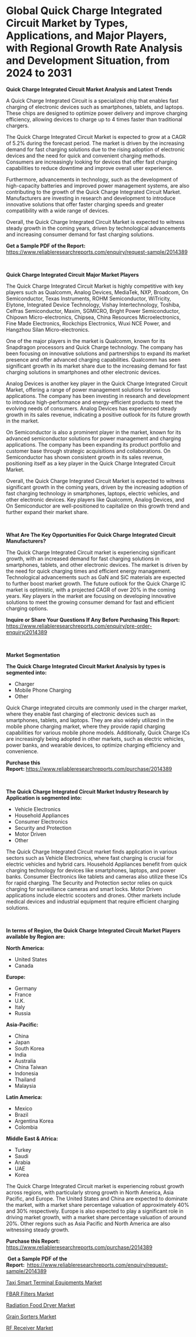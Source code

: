 <p><h1>Global Quick Charge Integrated Circuit Market by Types, Applications, and Major Players, with Regional Growth Rate Analysis and Development Situation, from 2024 to 2031</h1></p><p><strong>Quick Charge Integrated Circuit Market Analysis and Latest Trends</strong></p>
<p><p>A Quick Charge Integrated Circuit is a specialized chip that enables fast charging of electronic devices such as smartphones, tablets, and laptops. These chips are designed to optimize power delivery and improve charging efficiency, allowing devices to charge up to 4 times faster than traditional chargers.</p><p>The Quick Charge Integrated Circuit Market is expected to grow at a CAGR of 5.2% during the forecast period. The market is driven by the increasing demand for fast charging solutions due to the rising adoption of electronic devices and the need for quick and convenient charging methods. Consumers are increasingly looking for devices that offer fast charging capabilities to reduce downtime and improve overall user experience.</p><p>Furthermore, advancements in technology, such as the development of high-capacity batteries and improved power management systems, are also contributing to the growth of the Quick Charge Integrated Circuit Market. Manufacturers are investing in research and development to introduce innovative solutions that offer faster charging speeds and greater compatibility with a wide range of devices.</p><p>Overall, the Quick Charge Integrated Circuit Market is expected to witness steady growth in the coming years, driven by technological advancements and increasing consumer demand for fast charging solutions.</p></p>
<p><strong>Get a Sample PDF of the Report:&nbsp;</strong> <a href="https://www.reliableresearchreports.com/enquiry/request-sample/2014389">https://www.reliableresearchreports.com/enquiry/request-sample/2014389</a></p>
<p>&nbsp;</p>
<p><strong>Quick Charge Integrated Circuit Major Market Players</strong></p>
<p><p>The Quick Charge Integrated Circuit Market is highly competitive with key players such as Qualcomm, Analog Devices, MediaTek, NXP, Broadcom, On Semiconductor, Texas Instruments, ROHM Semiconductor, WiTricity, Elytone, Integrated Device Technology, Vishay Intertechnology, Toshiba, Celfras Semiconductor, Maxim, SGMICRO, Bright Power Semiconductor, Chipown Micro-electronics, Chipsea, China Resources Microelectronics, Fine Made Electronics, Rockchips Electronics, Wuxi NCE Power, and Hangzhou Silan Micro-electronics.</p><p>One of the major players in the market is Qualcomm, known for its Snapdragon processors and Quick Charge technology. The company has been focusing on innovative solutions and partnerships to expand its market presence and offer advanced charging capabilities. Qualcomm has seen significant growth in its market share due to the increasing demand for fast charging solutions in smartphones and other electronic devices.</p><p>Analog Devices is another key player in the Quick Charge Integrated Circuit Market, offering a range of power management solutions for various applications. The company has been investing in research and development to introduce high-performance and energy-efficient products to meet the evolving needs of consumers. Analog Devices has experienced steady growth in its sales revenue, indicating a positive outlook for its future growth in the market.</p><p>On Semiconductor is also a prominent player in the market, known for its advanced semiconductor solutions for power management and charging applications. The company has been expanding its product portfolio and customer base through strategic acquisitions and collaborations. On Semiconductor has shown consistent growth in its sales revenue, positioning itself as a key player in the Quick Charge Integrated Circuit Market.</p><p>Overall, the Quick Charge Integrated Circuit Market is expected to witness significant growth in the coming years, driven by the increasing adoption of fast charging technology in smartphones, laptops, electric vehicles, and other electronic devices. Key players like Qualcomm, Analog Devices, and On Semiconductor are well-positioned to capitalize on this growth trend and further expand their market share.</p></p>
<p>&nbsp;</p>
<p><strong>What Are The Key Opportunities For Quick Charge Integrated Circuit Manufacturers?</strong></p>
<p><p>The Quick Charge Integrated Circuit market is experiencing significant growth, with an increased demand for fast charging solutions in smartphones, tablets, and other electronic devices. The market is driven by the need for quick charging times and efficient energy management. Technological advancements such as GaN and SiC materials are expected to further boost market growth. The future outlook for the Quick Charge IC market is optimistic, with a projected CAGR of over 20% in the coming years. Key players in the market are focusing on developing innovative solutions to meet the growing consumer demand for fast and efficient charging options.</p></p>
<p><strong>Inquire or Share Your Questions If Any Before Purchasing This Report:</strong> <a href="https://www.reliableresearchreports.com/enquiry/pre-order-enquiry/2014389">https://www.reliableresearchreports.com/enquiry/pre-order-enquiry/2014389</a></p>
<p>&nbsp;</p>
<p><strong>Market Segmentation</strong></p>
<p><strong>The Quick Charge Integrated Circuit Market Analysis by types is segmented into:</strong></p>
<p><ul><li>Charger</li><li>Mobile Phone Charging</li><li>Other</li></ul></p>
<p><p>Quick Charge integrated circuits are commonly used in the charger market, where they enable fast charging of electronic devices such as smartphones, tablets, and laptops. They are also widely utilized in the mobile phone charging market, where they provide rapid charging capabilities for various mobile phone models. Additionally, Quick Charge ICs are increasingly being adopted in other markets, such as electric vehicles, power banks, and wearable devices, to optimize charging efficiency and convenience.</p></p>
<p><strong>Purchase this Report:&nbsp;</strong><a href="https://www.reliableresearchreports.com/purchase/2014389">https://www.reliableresearchreports.com/purchase/2014389</a></p>
<p>&nbsp;</p>
<p><strong>The Quick Charge Integrated Circuit Market Industry Research by Application is segmented into:</strong></p>
<p><ul><li>Vehicle Electronics</li><li>Household Appliances</li><li>Consumer Electronics</li><li>Security and Protection</li><li>Motor Driven</li><li>Other</li></ul></p>
<p><p>The Quick Charge Integrated Circuit market finds application in various sectors such as Vehicle Electronics, where fast charging is crucial for electric vehicles and hybrid cars. Household Appliances benefit from quick charging technology for devices like smartphones, laptops, and power banks. Consumer Electronics like tablets and cameras also utilize these ICs for rapid charging. The Security and Protection sector relies on quick charging for surveillance cameras and smart locks. Motor Driven applications include electric scooters and drones. Other markets include medical devices and industrial equipment that require efficient charging solutions.</p></p>
<p>&nbsp;</p>
<p><strong>In terms of Region, the Quick Charge Integrated Circuit Market Players available by Region are:</strong></p>
<p>
    <p> <strong> North America: </strong>
        <ul>
            <li>United States</li>
            <li>Canada</li>
        </ul>
        </p> 
    <p> <strong> Europe: </strong>
        <ul>
            <li>Germany</li>
            <li>France</li>
            <li>U.K.</li>
            <li>Italy</li>
            <li>Russia</li>
        </ul>
        </p> 
    <p> <strong> Asia-Pacific: </strong>
        <ul>
            <li>China</li>
            <li>Japan</li>
            <li>South Korea</li>
            <li>India</li>
            <li>Australia</li>
            <li>China Taiwan</li>
            <li>Indonesia</li>
            <li>Thailand</li>
            <li>Malaysia</li>
        </ul>
        </p> 
    <p> <strong> Latin America: </strong>
        <ul>
            <li>Mexico</li>
            <li>Brazil</li>
            <li>Argentina Korea</li>
            <li>Colombia</li>
        </ul>
        </p> 
    <p> <strong> Middle East & Africa: </strong>
        <ul>
            <li>Turkey</li>
            <li>Saudi</li>
            <li>Arabia</li>
            <li>UAE</li>
            <li>Korea</li>
        </ul>
    </p>
    </p>
<p><p>The Quick Charge Integrated Circuit market is experiencing robust growth across regions, with particularly strong growth in North America, Asia Pacific, and Europe. The United States and China are expected to dominate the market, with a market share percentage valuation of approximately 40% and 30% respectively. Europe is also expected to play a significant role in driving market growth, with a market share percentage valuation of around 20%. Other regions such as Asia Pacific and North America are also witnessing steady growth.</p></p>
<p><strong>Purchase this Report: </strong><a href="https://www.reliableresearchreports.com/purchase/2014389">https://www.reliableresearchreports.com/purchase/2014389</a></p>
<p>&nbsp;<strong>Get a Sample PDF of the Report:&nbsp;&nbsp;</strong><a href="https://www.reliableresearchreports.com/enquiry/request-sample/2014389">https://www.reliableresearchreports.com/enquiry/request-sample/2014389</a></p>
<p><strong></strong></p>
<p><p><a href="https://github.com/jj19131/Market-Research-Report-List-1/blob/main/taxi-smart-terminal-equipments-market.md">Taxi Smart Terminal Equipments Market</a></p><p><a href="https://view.publitas.com/reportprime-1/fbar-filters-market-provides-a-comprehensive-analysis-including-a-macro-overview-of-the-market-as-well-as-micro-details-such-as-market-size-and-competitive-landscape/">FBAR Filters Market</a></p><p><a href="https://lydian-appliance-61d.notion.site/Radiation-Food-Dryer-Market-Research-Report-Provides-Critical-Insights-that-can-help-Shape-Business--d37993920e40408597d6b72d04218c4e">Radiation Food Dryer Market</a></p><p><a href="https://summer-dogwood-3e9.notion.site/Grain-Sorters-Market-Offer-Valuable-Insights-into-Market-Size-Market-Share-Market-Trends-and-Proj-49c5ccd2780a4f1f921e8cad8d65401d">Grain Sorters Market</a></p><p><a href="https://github.com/jodemen/Market-Research-Report-List-1/blob/main/rf-receiver-market.md">RF Receiver Market</a></p></p>